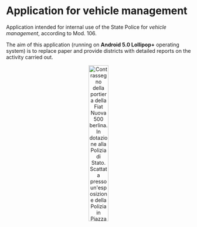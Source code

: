 # Application for vehicle management


Application intended for internal use of the State Police for _vehicle management_, according to Mod. 106.

The aim of this application (running on **Android 5.0 Lollipop+** operating system) is to replace paper and provide districts with detailed reports on the activity carried out.

<p align="center" width="100%"><a href="https://commons.wikimedia.org/wiki/File:Fiat_Nuova_500_-_Poilizia_di_Stato_(5892708728).jpg"><img width="33%" src="https://upload.wikimedia.org/wikipedia/commons/thumb/6/6f/Fiat_Nuova_500_-_Poilizia_di_Stato_(5892708728).jpg/640px-Fiat_Nuova_500_-_Poilizia_di_Stato_(5892708728).jpg" alt="Contrassegno della portiera della Fiat Nuova 500 berlina. In dotazione alla Polizia di Stato. Scattata presso un'esposizione della Polizia in Piazza del Popolo a Roma."></a></p>

